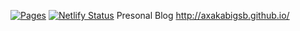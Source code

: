 [![Pages](https://github.com/axAKAbigSB/axakabigsb.github.io/actions/workflows/pages.yml/badge.svg)](https://github.com/axAKAbigSB/axakabigsb.github.io/actions/workflows/pages.yml)
[![Netlify Status](https://api.netlify.com/api/v1/badges/569542ae-d6f1-4e91-8f5a-77be5dd2ba44/deploy-status)](https://app.netlify.com/sites/t0rnado/deploys)
Presonal Blog
http://axakabigsb.github.io/
